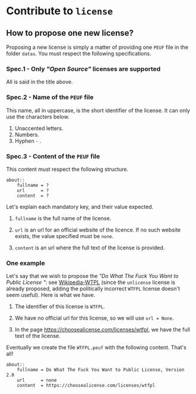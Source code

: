 Contribute to `license`
=======================

How to propose one new license?
-------------------------------

Proposing a new license is simply a matter of providing one `PEUF` file in the folder `datas`. You must respect the following specifications.


### Spec.1 - Only *"Open Source"* licenses are supported

All is said in the title above.


### Spec.2 - Name of the `PEUF` file

This name, all in uppercase, is the short identifier of the license. It can only use the characters below.

  1. Unaccented letters.
  1. Numbers.
  1. Hyphen `-` .


### Spec.3 - Content of the `PEUF` file

This content must respect the following structure.

~~~
about::
    fullname = ?
    url      = ?
    content  = ?
~~~

Let's explain each mandatory key, and their value expected.

  1. `fullname` is the full name of the license.

  1. `url` is an url for an official website of the licence. If no such website exists, the value specified must be `none`.

  1. `content` is an url where the full text of the license is provided.


### One example

Let's say that we wish to propose the *"Do What The Fuck You Want to Public License "*: see [Wikipedia-WTPL](https://fr.wikipedia.org/wiki/WTFPL) (since the `unlicense` license is already proposed, adding the politically incorrect `WTFPL` license doesn't seem useful). Here is what we have.

   1. The identifier of this license is `WTFPL`.

   1. We have no official url for this license, so we will use `url = None`.

   1. In the page https://choosealicense.com/licenses/wtfpl, we have the full text of the license.

Eventually we create the file `WTFPL.peuf` with the following content. That's all!

~~~
about::
    fullname = Do What The Fuck You Want to Public License, Version 2.0
    url      = none
    content  = https://choosealicense.com/licenses/wtfpl
~~~

